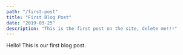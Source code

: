 ```yaml
---
path: "/first-post"
title: "First Blog Post"
date: "2019-03-25"
description: "This is the first post on the site, delete me!!!"
---
```


Hello! This is our first blog post.
